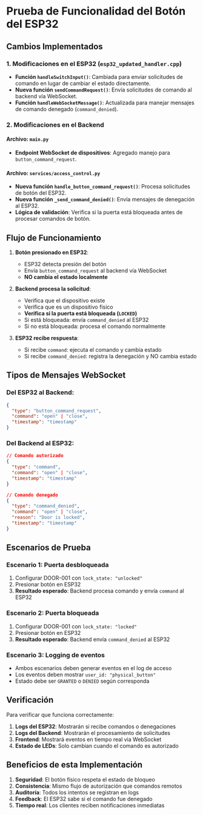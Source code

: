 # Prueba de Funcionalidad del Botón del ESP32

## Cambios Implementados

### 1. Modificaciones en el ESP32 (`esp32_updated_handler.cpp`)

- **Función `handleSwitchInput()`**: Cambiada para enviar solicitudes de comando en lugar de cambiar el estado directamente.
- **Nueva función `sendCommandRequest()`**: Envía solicitudes de comando al backend vía WebSocket.
- **Función `handleWebSocketMessage()`**: Actualizada para manejar mensajes de comando denegado (`command_denied`).

### 2. Modificaciones en el Backend

#### Archivo: `main.py`
- **Endpoint WebSocket de dispositivos**: Agregado manejo para `button_command_request`.

#### Archivo: `services/access_control.py`
- **Nueva función `handle_button_command_request()`**: Procesa solicitudes de botón del ESP32.
- **Nueva función `_send_command_denied()`**: Envía mensajes de denegación al ESP32.
- **Lógica de validación**: Verifica si la puerta está bloqueada antes de procesar comandos de botón.

## Flujo de Funcionamiento

1. **Botón presionado en ESP32**:
   - ESP32 detecta presión del botón
   - Envía `button_command_request` al backend vía WebSocket
   - **NO cambia el estado localmente**

2. **Backend procesa la solicitud**:
   - Verifica que el dispositivo existe
   - Verifica que es un dispositivo físico
   - **Verifica si la puerta está bloqueada (`LOCKED`)**
   - Si está bloqueada: envía `command_denied` al ESP32
   - Si no está bloqueada: procesa el comando normalmente

3. **ESP32 recibe respuesta**:
   - Si recibe `command`: ejecuta el comando y cambia estado
   - Si recibe `command_denied`: registra la denegación y NO cambia estado

## Tipos de Mensajes WebSocket

### Del ESP32 al Backend:
```json
{
  "type": "button_command_request",
  "command": "open" | "close",
  "timestamp": "timestamp"
}
```

### Del Backend al ESP32:
```json
// Comando autorizado
{
  "type": "command",
  "command": "open" | "close",
  "timestamp": "timestamp"
}

// Comando denegado
{
  "type": "command_denied",
  "command": "open" | "close",
  "reason": "Door is locked",
  "timestamp": "timestamp"
}
```

## Escenarios de Prueba

### Escenario 1: Puerta desbloqueada
1. Configurar DOOR-001 con `lock_state: "unlocked"`
2. Presionar botón en ESP32
3. **Resultado esperado**: Backend procesa comando y envía `command` al ESP32

### Escenario 2: Puerta bloqueada
1. Configurar DOOR-001 con `lock_state: "locked"`
2. Presionar botón en ESP32
3. **Resultado esperado**: Backend envía `command_denied` al ESP32

### Escenario 3: Logging de eventos
- Ambos escenarios deben generar eventos en el log de acceso
- Los eventos deben mostrar `user_id: "physical_button"`
- Estado debe ser `GRANTED` o `DENIED` según corresponda

## Verificación

Para verificar que funciona correctamente:

1. **Logs del ESP32**: Mostrarán si recibe comandos o denegaciones
2. **Logs del Backend**: Mostrarán el procesamiento de solicitudes
3. **Frontend**: Mostrará eventos en tiempo real via WebSocket
4. **Estado de LEDs**: Solo cambian cuando el comando es autorizado

## Beneficios de esta Implementación

1. **Seguridad**: El botón físico respeta el estado de bloqueo
2. **Consistencia**: Mismo flujo de autorización que comandos remotos
3. **Auditoría**: Todos los intentos se registran en logs
4. **Feedback**: El ESP32 sabe si el comando fue denegado
5. **Tiempo real**: Los clientes reciben notificaciones inmediatas
